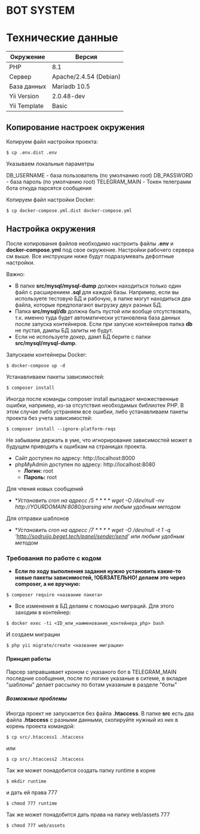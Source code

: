 # BOT SYSTEM


# Технические данные

| Окружение      | Версия |
| --------- | -----|
| PHP  | 8.1 |
| Сервер     |  Apache/2.4.54 (Debian) |
| База данных      |    Mariadb 10.5 |
| Yii Version      |   2.0.48-dev |
| Yii Template      |   Basic |

## Копирование настроек окружения

Копируем файл настройки проекта:

`$ cp .env.dist .env`

Указываем локальные параметры 

DB_USERNAME - база пользователь (по умолчанию root)
DB_PASSWORD - база пароль (по умолчанию root)
TELEGRAM_MAIN - Токен телеграмм бота откуда парсятся сообщения

Копируем файл настройки Docker:

`$ cp docker-compose.yml.dist docker-compose.yml`

## Настройка окружения

После копирования файлов необходимо настроить файлы **.env** и **docker-compose.yml** под свое окружение. Настройки рабочего сервера см выше. Все инструкции ниже будут подразумевать дефолтные настройки.

Важно:
- В папке **src/mysql/mysql-dump** должен находиться только один файл с расширением **.sql** для каждой базы. Например, если вы используете тестовую БД и рабочую, в папке могут находиться два файла, которые предполагают выгрузку двух разных БД.
- Папка **src/mysql/db** должна быть пустой или вообще отсутствовать, т.к. именно туда будет автоматически установлена база данных после запуска контейнеров. Если при запуске контейнеров папка **db** не пустая, дампы БД залиты не будут.
- Если не используете докер, дамп БД берите с папки **src/mysql/mysql-dump**.

Запускаем контейнеры Docker:

`$ docker-compose up -d`

Устанавливаем пакеты зависимостей:

`$ composer install`

Иногда после команды composer install выпадают множественные ошибки, например, из-за отсутствия необходимых библиотек PHP. В этом случае либо устраняем все ошибки, либо устанавливаем пакеты проекта без учета зависимостей:

`$ composer install --ignore-platform-reqs`

Не забываем держать в уме, что игнорирование зависимостей может в будущем приводить к ошибкам на страницах проекта.

+ Сайт доступен по адресу: http://localhost:8000
+ phpMyAdmin доступен по адресу: http://localhost:8080
    * **Логин:** root
    * **Пароль:** root

Для чтения новых сообщений
- **Установить cron на адресс */5 * * * * wget -O /dev/null -nv http://YOURDOMAIN:8080/parsing или любым удобным методом**

Для отправки шаблонов
- **Установить cron на адресс */7 * * * * wget -O /dev/null -t 1 -q 'http://sodrujjo.beget.tech/panel/sender/send' или любым удобным методом**




### Требования по работе с кодом
- **Если по ходу выполнения задания нужно установить какие-то новые пакеты зависимостей, !ОБЯЗАТЕЛЬНО! делаем это через composer, а не вручную:**

`$ composer require <название пакета>`

- Все изменения в БД делаем с помощью миграций. Для этого заходим в контейнер:

`$ docker exec -ti <ID_или_наименование_контейнера_php> bash`

И создаем миграции

`$ php yii migrate/create <название миграции>`


#### Принцип работы

Парсер заправшивает кроном с указаного бот в TELEGRAM_MAIN последние сообщения, после по логике указаные в ситеме, в вкладке "шаблоны" делает рассылку по ботам указаным в разделе "боты"

##### Возможные проблемы

Иногда проект не запускается без файла **.htaccess**. В папке **src** есть два файла **.htaccess** с разными данными, скопируйте нужный из них в корень проекта командой:

`$ cp src/.htaccess1 .htaccess`

или

`$ cp src/.htaccess2 .htaccess`

Так же может понадобится создать папку runtime в корне

`$ mkdir runtime`

и дать ей права 777

`$ chmod 777 runtime`

Так же может понадобится дать права на папку web/assets 777

`$ chmod 777 web/assets`